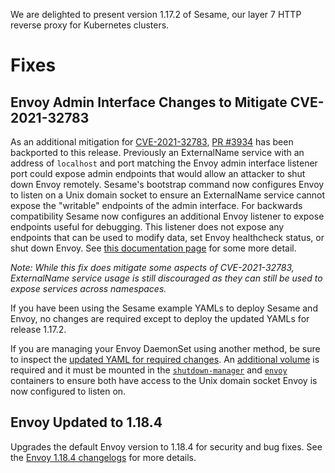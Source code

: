 We are delighted to present version 1.17.2 of Sesame, our layer 7 HTTP reverse proxy for Kubernetes clusters.

# Fixes

## Envoy Admin Interface Changes to Mitigate CVE-2021-32783

As an additional mitigation for [CVE-2021-32783](https://github.com/projectsesame/sesame/security/advisories/GHSA-5ph6-qq5x-7jwc), [PR #3934](https://github.com/projectsesame/sesame/pull/3934) has been backported to this release. Previously an ExternalName service with an address of `localhost` and port matching the Envoy admin interface listener port could expose admin endpoints that would allow an attacker to shut down Envoy remotely. Sesame's bootstrap command now configures Envoy to listen on a Unix domain socket to ensure an ExternalName service cannot expose the "writable" endpoints of the admin interface. For backwards compatibility Sesame now configures an additional Envoy listener to expose endpoints useful for debugging. This listener does not expose any endpoints that can be used to modify data, set Envoy healthcheck status, or shut down Envoy. See [this documentation page](https://projectsesame.io/docs/v1.17.2/troubleshooting/envoy-admin-interface/) for some more detail.

*Note: While this fix does mitigate some aspects of CVE-2021-32783, ExternalName service usage is still discouraged as they can still be used to expose services across namespaces.*

If you have been using the Sesame example YAMLs to deploy Sesame and Envoy, no changes are required except to deploy the updated YAMLs for release 1.17.2.

If you are managing your Envoy DaemonSet using another method, be sure to inspect the [updated YAML for required changes](https://github.com/projectsesame/sesame/blob/v1.17.2/examples/sesame/03-envoy.yaml). An [additional volume](https://github.com/projectsesame/sesame/blob/v1.17.2/examples/sesame/03-envoy.yaml#L134-L135) is required and it must be mounted in the [`shutdown-manager`](https://github.com/projectsesame/sesame/blob/v1.17.2/examples/sesame/03-envoy.yaml#L48-L50) and [`envoy`](https://github.com/projectsesame/sesame/blob/v1.17.2/examples/sesame/03-envoy.yaml#L95-L96) containers to ensure both have access to the Unix domain socket Envoy is now configured to listen on.

## Envoy Updated to 1.18.4

Upgrades the default Envoy version to 1.18.4 for security and bug fixes. See the [Envoy 1.18.4 changelogs](https://www.envoyproxy.io/docs/envoy/v1.18.4/version_history/current) for more details.
